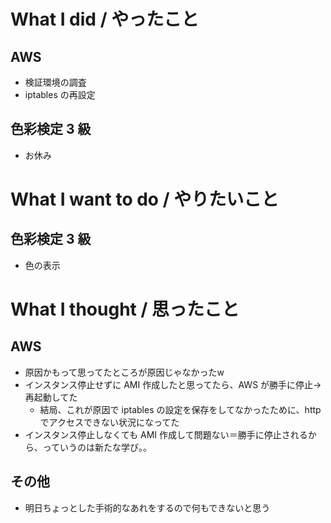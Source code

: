 # What I did / やったこと
## AWS
- 検証環境の調査
- iptables の再設定

## 色彩検定 3 級
- お休み

# What I want to do / やりたいこと
## 色彩検定 3 級
- 色の表示

# What I thought / 思ったこと
## AWS
- 原因かもって思ってたところが原因じゃなかったw
- インスタンス停止せずに AMI 作成したと思ってたら、AWS が勝手に停止→再起動してた
    - 結局、これが原因で iptables の設定を保存をしてなかったために、http でアクセスできない状況になってた
- インスタンス停止しなくても AMI 作成して問題ない＝勝手に停止されるから、っていうのは新たな学び。。

## その他
- 明日ちょっとした手術的なあれをするので何もできないと思う
